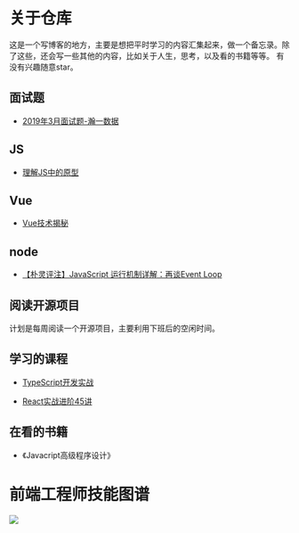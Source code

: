 # 关于仓库
这是一个写博客的地方，主要是想把平时学习的内容汇集起来，做一个备忘录。除了这些，还会写一些其他的内容，比如关于人生，思考，以及看的书籍等等。
有没有兴趣随意star。

## 面试题

- [2019年3月面试题-瀚一数据](https://github.com/CharlesGC/dream/issues/1)

## JS

- [理解JS中的原型](https://github.com/CharlesGC/dream/issues/2)

## Vue

- [Vue技术揭秘](https://ustbhuangyi.github.io/vue-analysis/)

## node

- [【朴灵评注】JavaScript 运行机制详解：再谈Event Loop](https://github.com/CharlesGC/dream/issues/5)

## 阅读开源项目
计划是每周阅读一个开源项目，主要利用下班后的空闲时间。

## 学习的课程

- [TypeScript开发实战](https://time.geekbang.org/course/detail/100032201-108620)

- [React实战进阶45讲](https://time.geekbang.org/course/detail/100009301-108719)

## 在看的书籍

- 《Javacript高级程序设计》

# 前端工程师技能图谱

![](https://roadmap.sh/roadmaps/frontend.png)
